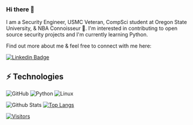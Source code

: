### Hi there 👋

<!-- Introduce yourself and give a brief introduction about yourself here.  Also include what tech you're interested in and what you are currently learning -->

I am a Security Engineer, USMC Veteran, CompSci student at Oregon State University, & NBA Connoisseur 🏀. I'm interested in contributing to open source security projects and I'm currently learning Python.

Find out more about me & feel free to connect with me here:

<!-- Replace the fields below with the information requested. Remember to remove the encapsulating <> characters. For spaces in names, use %20 (e.g. Broadus%20Palmer) -->

[![Linkedin Badge](https://img.shields.io/badge/-Chris%20Campbell-blue?style=flat-square&logo=Linkedin&logoColor=white&link=https://www.linkedin.com/in/chris-campbell2/)](https://www.linkedin.com/in/chris-campbell2/) 


## ⚡ Technologies

<!-- Check out the Badges folder for more badges -->

![GitHub](https://img.shields.io/badge/-GitHub-181717?style=flat-square&logo=github)
![Python](https://img.shields.io/badge/-Python-black?style=flat-square&logo=Python)
![Linux](https://img.shields.io/badge/Linux-FCC624?style=flat-square&logo=linux&logoColor=black)


<!-- Replace the fields below with the information requested. Remember to remove the encapsulating <> characters. -->

![Github Stats](https://github-readme-stats.vercel.app/api?username=texasbe2trill&count_private=true&show_icons=true&include_all_commits=true&theme=tokyonight)
[![Top Langs](https://github-readme-stats.vercel.app/api/top-langs/?username=texasbe2trill&theme=tokyonight)](https://github.com/texasbe2trill/github-readme-stats)


[![Visitors](https://api.visitorbadge.io/api/visitors?path=texasbe2trill%2Ftexasbe2trill&label=VISITORS&countColor=%23263759)](https://visitorbadge.io/status?path=texasbe2trill%2Ftexasbe2trill)
